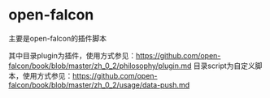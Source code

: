 # open-falcon
主要是open-falcon的插件脚本


其中目录plugin为插件，使用方式参见：https://github.com/open-falcon/book/blob/master/zh_0_2/philosophy/plugin.md
    目录script为自定义脚本，使用方式参见：https://github.com/open-falcon/book/blob/master/zh_0_2/usage/data-push.md
